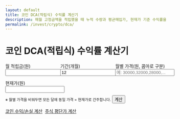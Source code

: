 ```yaml
---
layout: default
title: 코인 DCA(적립식) 수익률 계산기
description: 매월 고정금액을 적립했을 때 누적 수량과 평균매입가, 현재가 기준 수익률을 계산합니다.
permalink: /invest/crypto/dca/
---
```


# 코인 DCA(적립식) 수익률 계산기

<form id="cdca" onsubmit="event.preventDefault();cdcaCalc();">
  <div style="display:grid;grid-template-columns:repeat(3,minmax(0,1fr));gap:12px">
    <label>월 적립금(원) <input type="number" id="c_amt" required></label>
    <label>기간(개월) <input type="number" id="c_mon" value="12" required></label>
    <label>월별 가격(원, 콤마로 구분)
      <input type="text" id="c_prices" placeholder="예: 30000,32000,28000,..." >
    </label>
    <label>현재가(원) <input type="number" id="c_now" required></label>
  </div>
  <small class="muted">※ 월별 가격을 비워두면 모든 달에 동일 가격 = 현재가로 간주합니다.</small>
  <button class="btn" style="margin-top:8px">계산</button>
</form>

<div id="cdca-out" class="result-box"></div>

<div class="btn-row" style="display:flex;gap:8px;flex-wrap:wrap;margin-top:14px">
  <a class="btn" href="/invest/crypto/pnl/">코인 수익/손실 계산</a>
  <a class="btn ghost" href="/invest/stocks/avg-cost/">주식 평단가 계산</a>
</div>

<script>
const fx = n => (Math.round(n)).toLocaleString('ko-KR');
function cdcaCalc(){
  const amt=Number(document.getElementById('c_amt').value)||0;
  const mon=Number(document.getElementById('c_mon').value)||0;
  const now=Number(document.getElementById('c_now').value)||0;
  if (!(amt>0 && mon>0 && now>0)){ alert('값을 확인하세요.'); return; }
  const raw = (document.getElementById('c_prices').value||'').trim();
  let prices = raw? raw.split(',').map(s=>Number(s.trim())||0).filter(v=>v>0) : [];
  if (prices.length===0) prices = Array.from({length:mon}, ()=>now);
  if (prices.length!==mon){ alert('기간(개월)과 가격 개수가 다릅니다.'); return; }

  let qty=0, invested=0;
  for (let i=0;i<mon;i++){
    const price = prices[i];
    const buyQty = amt/price;
    qty += buyQty; invested += amt;
  }
  const avg = invested/qty;
  const value = qty*now;
  const pnl = value - invested;
  const roi = invested>0 ? pnl/invested*100 : 0;

  document.getElementById('cdca-out').classList.add('show');
  document.getElementById('cdca-out').innerHTML = `
    <div class="card p-3"><div class="title">결과</div>
      <ul>
        <li>누적 매수 수량: ${fx(qty)}</li>
        <li>평균 매입가: ${fx(avg)} 원</li>
        <li>현재 평가금액: ${fx(value)} 원</li>
        <li><strong>손익:</strong> ${fx(pnl)} 원 (${roi.toFixed(2)}%)</li>
      </ul>
    </div>`;
}
</script>
